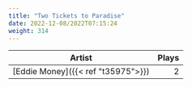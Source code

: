 ```yaml
---
title: "Two Tickets to Paradise"
date: 2022-12-08/2022T07:15:24
weight: 314
---
```




 Artist | Plays 
----- | -----:
[Eddie Money]({{< ref "t35975">}}) | 2
